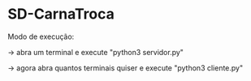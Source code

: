 # SD-CarnaTroca

Modo de execução:

-> abra um terminal e execute 
	"python3 servidor.py"
	
-> agora abra quantos terminais quiser e execute 
	"python3 cliente.py"

